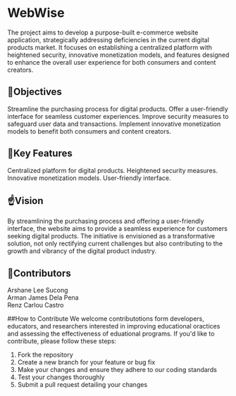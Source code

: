 <h1>WebWise</h1>

The project aims to develop a purpose-built e-commerce website application, strategically addressing deficiencies in the current digital products market. It focuses on establishing a centralized platform with heightened security, innovative monetization models, and features designed to enhance the overall user experience for both consumers and content creators.

<h2>📌Objectives</h2>
Streamline the purchasing process for digital products.
Offer a user-friendly interface for seamless customer experiences.
Improve security measures to safeguard user data and transactions.
Implement innovative monetization models to benefit both consumers and content creators.

<h2>🔑Key Features</h2>
Centralized platform for digital products.
Heightened security measures.
Innovative monetization models.
User-friendly interface.

<h2>☝️Vision</h3>
By streamlining the purchasing process and offering a user-friendly interface, the website aims to provide a seamless experience for customers seeking digital products. The initiative is envisioned as a transformative solution, not only rectifying current challenges but also contributing to the growth and vibrancy of the digital product industry.

<h2>👻Contributors</h4>
Arshane Lee Sucong<br>
Arman James Dela Pena<br>
Renz Carlou Castro

##How to Contribute
We welcome contributotions form developers, educators, and researchers interested in improving educational oractices
and assessing the effectiveness of eduational programs. If you'd like to contribute, please follow these steps:
1. Fork the repository
2. Create a new branch for your feature or bug fix
3. Make your changes and ensure they adhere to our coding standards
4. Test your changes thoroughly
5. Submit a pull request detailing your changes
